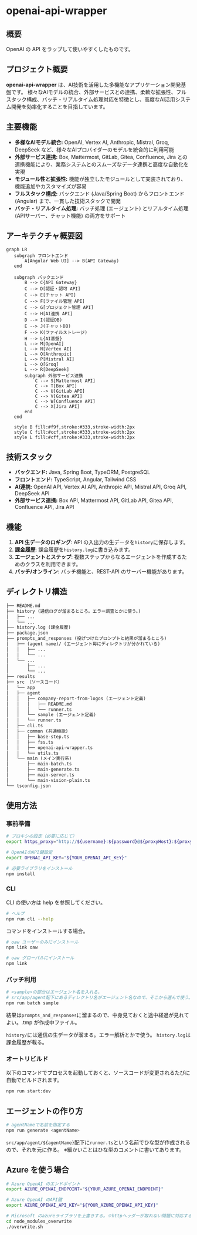 # openai-api-wrapper

## 概要

OpenAI の API をラップして使いやすくしたものです。

## プロジェクト概要

**openai-api-wrapper** は、AI技術を活用した多機能なアプリケーション開発基盤です。
様々なAIモデルの統合、外部サービスとの連携、柔軟な拡張性、フルスタック構成、バッチ・リアルタイム処理対応を特徴とし、高度なAI活用システム開発を効率化することを目指しています。

## 主要機能

* **多様なAIモデル統合:** OpenAI, Vertex AI, Anthropic, Mistral, Groq, DeepSeek など、様々なAIプロバイダーのモデルを統合的に利用可能
* **外部サービス連携:** Box, Mattermost, GitLab, Gitea, Confluence, Jira との連携機能により、業務システムとのスムーズなデータ連携と高度な自動化を実現
* **モジュール性と拡張性:**  機能が独立したモジュールとして実装されており、機能追加やカスタマイズが容易
* **フルスタック構成:** バックエンド (Java/Spring Boot) からフロントエンド (Angular) まで、一貫した技術スタックで開発
* **バッチ・リアルタイム処理:** バッチ処理 (エージェント) とリアルタイム処理 (APIサーバー、チャット機能) の両方をサポート

## アーキテクチャ概要図

```mermaid
graph LR
   subgraph フロントエンド
       A[Angular Web UI] --> B(API Gateway)
   end

   subgraph バックエンド
       B --> C{API Gateway}
       C --> D[認証・認可 API]
       C --> E[チャット API]
       C --> F[ファイル管理 API]
       C --> G[プロジェクト管理 API]
       C --> H[AI連携 API]
       D --> I(認証DB)
       E --> J(チャットDB)
       F --> K(ファイルストレージ)
       H --> L{AI基盤}
       L --> M[OpenAI]
       L --> N[Vertex AI]
       L --> O[Anthropic]
       L --> P[Mistral AI]
       L --> Q[Groq]
       L --> R[DeepSeek]
       subgraph 外部サービス連携
           C --> S[Mattermost API]
           C --> T[Box API]
           C --> U[GitLab API]
           C --> V[Gitea API]
           C --> W[Confluence API]
           C --> X[Jira API]
       end
   end

   style B fill:#f9f,stroke:#333,stroke-width:2px
   style C fill:#ccf,stroke:#333,stroke-width:2px
   style L fill:#cff,stroke:#333,stroke-width:2px
```

## 技術スタック

* **バックエンド:** Java, Spring Boot, TypeORM, PostgreSQL
* **フロントエンド:** TypeScript, Angular, Tailwind CSS
* **AI連携:** OpenAI API, Vertex AI API, Anthropic API, Mistral API, Groq API, DeepSeek API
* **外部サービス連携:** Box API, Mattermost API, GitLab API, Gitea API, Confluence API, Jira API

## 機能

1. **API 生データのロギング**: API の入出力の生データを`history`に保存します。
2. **課金履歴**: 課金履歴を`history.log`に書き込みます。
3. **エージェントとステップ**: 複数ステップからなるエージェントを作成するためのクラスを利用できます。
4. **バッチ/オンライン**: バッチ機能と、REST-API のサーバー機能があります。

## ディレクトリ構造

```markdown
├── README.md
├── history (通信ログが溜まるところ。エラー調査とかに使う。)
│   ├── ...
│   └── ...
├── history.log (課金履歴)
├── package.json
├── prompts_and_responses (投げつけたプロンプトと結果が溜まるところ)
│   ├── (agent name)/ (エージェント毎にディレクトリが分かれている)
│   │   ├── ...
│   │   └── ...
│   └── ...
│       ├── ...
│       └── ...
├── results
├── src （ソースコード）
│   └── app
│   ├── agent
│   │   ├── company-report-from-logos (エージェント定義)
│   │   │   ├── README.md
│   │   │   └── runner.ts
│   │   └── sample (エージェント定義)
│   │   └── runner.ts
│   ├── cli.ts
│   ├── common (共通機能)
│   │   ├── base-step.ts
│   │   ├── fss.ts
│   │   ├── openai-api-wrapper.ts
│   │   └── utils.ts
│   └── main (メイン実行系)
│       ├── main-batch.ts
│       ├── main-generate.ts
│       ├── main-server.ts
│       └── main-vision-plain.ts
└── tsconfig.json
```

## 使用方法

### 事前準備

```bash
# プロキシの設定（必要に応じて）
export https_proxy="http://${username}:${password}@${proxyHost}:${proxyPort}"

# OpenAIのAPI鍵設定
export OPENAI_API_KEY="${YOUR_OPENAI_API_KEY}"

# 必要ライブラリをインストール
npm install
```

### CLI

CLI の使い方は help を参照してください。

```bash
# ヘルプ
npm run cli --help
```

コマンドをインストールする場合。

```bash
# oaw ユーザーのみにインストール
npm link oaw

# oaw グローバルにインストール
npm link
```

### バッチ利用

```bash
# <sample>の部分はエージェント名を入れる。
# src/app/agent配下にあるディレクトリ名がエージェント名なので、そこから選んで使う。
npm run batch sample
```

結果は`prompts_and_responses`に溜まるので、中身見ておくと途中経過が見れてよい。.tmp が作成中ファイル。

`history/`には通信の生データが溜まる。エラー解析とかで使う。
`history.log`は課金履歴が載る。

### オートリビルド

以下のコマンドでプロセスを起動しておくと、ソースコードが変更されるたびに自動でビルドされます。

```bash
npm run start:dev
```

## エージェントの作り方

```bash
# agentNameで名前を指定する
npm run generate <agentName>
```

`src/app/agent/${agentName}`配下に`runner.ts`という名前でひな型が作成されるので、それを元に作る。
※細かいことはひな型のコメントに書いてあります。

## Azure を使う場合

```bash
# Azure OpenAI のエンドポイント
export AZURE_OPENAI_ENDPOINT="${YOUR_AZURE_OPENAI_ENDPOINT}"

# Azure OpenAI のAPI鍵
export AZURE_OPENAI_API_KEY="${YOUR_AZURE_OPENAI_API_KEY}"

# Microsoft のazureライブラリを上書きする。※httpヘッダーが取れない問題に対応するため。
cd node_modules_overwrite
./overwrite.sh
```
